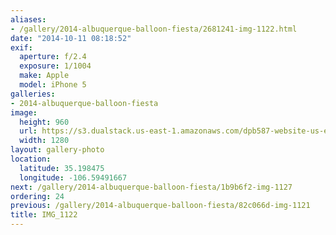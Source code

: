 ```yaml
---
aliases:
- /gallery/2014-albuquerque-balloon-fiesta/2681241-img-1122.html
date: "2014-10-11 08:18:52"
exif:
  aperture: f/2.4
  exposure: 1/1004
  make: Apple
  model: iPhone 5
galleries:
- 2014-albuquerque-balloon-fiesta
image:
  height: 960
  url: https://s3.dualstack.us-east-1.amazonaws.com/dpb587-website-us-east-1/asset/gallery/2014-albuquerque-balloon-fiesta/2681241-img-1122~1280.jpg
  width: 1280
layout: gallery-photo
location:
  latitude: 35.198475
  longitude: -106.59491667
next: /gallery/2014-albuquerque-balloon-fiesta/1b9b6f2-img-1127
ordering: 24
previous: /gallery/2014-albuquerque-balloon-fiesta/82c066d-img-1121
title: IMG_1122
---
```

